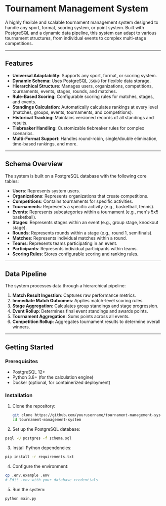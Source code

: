 # Tournament Management System

A highly flexible and scalable tournament management system designed to handle any sport, format, scoring system, or point system. Built with PostgreSQL and a dynamic data pipeline, this system can adapt to various tournament structures, from individual events to complex multi-stage competitions.

---

## Features

- **Universal Adaptability**: Supports any sport, format, or scoring system.
- **Dynamic Schema**: Uses PostgreSQL `JSONB` for flexible data storage.
- **Hierarchical Structure**: Manages users, organizations, competitions, tournaments, events, stages, rounds, and matches.
- **Rule-Based Scoring**: Configurable scoring rules for matches, stages, and events.
- **Standings Calculation**: Automatically calculates rankings at every level (matches, groups, events, tournaments, and competitions).
- **Historical Tracking**: Maintains versioned records of all standings and results.
- **Tiebreaker Handling**: Customizable tiebreaker rules for complex scenarios.
- **Multi-Format Support**: Handles round-robin, single/double elimination, time-based rankings, and more.

---

## Schema Overview

The system is built on a PostgreSQL database with the following core tables:

- **Users**: Represents system users.
- **Organizations**: Represents organizations that create competitions.
- **Competitions**: Contains tournaments for specific activities.
- **Tournaments**: Represents a specific activity (e.g., basketball, tennis).
- **Events**: Represents subcategories within a tournament (e.g., men's 5x5 basketball).
- **Stages**: Represents stages within an event (e.g., group stage, knockout stage).
- **Rounds**: Represents rounds within a stage (e.g., round 1, semifinals).
- **Matches**: Represents individual matches within a round.
- **Teams**: Represents teams participating in an event.
- **Participants**: Represents individual participants within teams.
- **Scoring Rules**: Stores configurable scoring and ranking rules.

---

## Data Pipeline

The system processes data through a hierarchical pipeline:

1. **Match Result Ingestion**: Captures raw performance metrics.
2. **Immediate Match Outcomes**: Applies match-level scoring rules.
3. **Stage Aggregation**: Calculates group standings and stage progression.
4. **Event Rollup**: Determines final event standings and awards points.
5. **Tournament Aggregation**: Sums points across all events.
6. **Competition Rollup**: Aggregates tournament results to determine overall winners.

---

## Getting Started

### Prerequisites

- PostgreSQL 12+
- Python 3.8+ (for the calculation engine)
- Docker (optional, for containerized deployment)

### Installation

1. Clone the repository:
   ```bash
   git clone https://github.com/yourusername/tournament-management-system.git
   cd tournament-management-system
   ```
2. Set up the PostgreSQL database:
  ```bash
psql -U postgres -f schema.sql
  ```
3. Install Python dependencies:
  ```bash
  pip install -r requirements.txt
  ```

4. Configure the environment:
  ```bash
  cp .env.example .env
  # Edit .env with your database credentials
  ```

5. Run the system:
  ```bash
  python main.py
  ```

